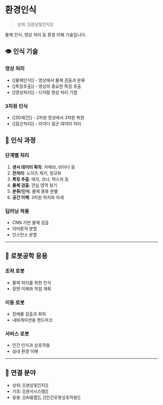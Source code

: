 # 환경인식

> 상위: [[센싱및인지]]

물체 인식, 영상 처리 등 환경 이해 기술입니다.

## 👁️ 인식 기술

### 영상 처리
- [[물체인식]] - 영상에서 물체 검출과 분류
- [[특징추출]] - 영상의 중요한 특징 추출
- [[영상처리]] - 디지털 영상 처리 기법

### 3차원 인식
- [[3D재건]] - 2차원 영상에서 3차원 복원
- [[점군처리]] - 라이다 점군 데이터 처리

## 🔗 인식 과정

### 단계별 처리
1. **센서 데이터 획득**: 카메라, 라이다 등
2. **전처리**: 노이즈 제거, 정규화
3. **특징 추출**: 에지, 코너, 텍스처 등
4. **물체 검출**: 관심 영역 찾기
5. **분류/인식**: 물체 종류 판별
6. **공간 이해**: 3차원 위치와 자세

### 딥러닝 적용
- CNN 기반 물체 검출
- 의미론적 분할
- 인스턴스 분할

---

## 🔗 로봇공학 응용

### 조작 로봇
- 물체 파지를 위한 인식
- 장면 이해와 작업 계획

### 이동 로봇
- 장애물 검출과 회피
- 내비게이션용 랜드마크

### 서비스 로봇
- 인간 인식과 상호작용
- 실내 환경 이해

---

## 🔗 연결 분야
- 상위: [[센싱및인지]]
- 기초: [[센서시스템]]
- 응용: [[AI융합]], [[인간로봇상호작용]]